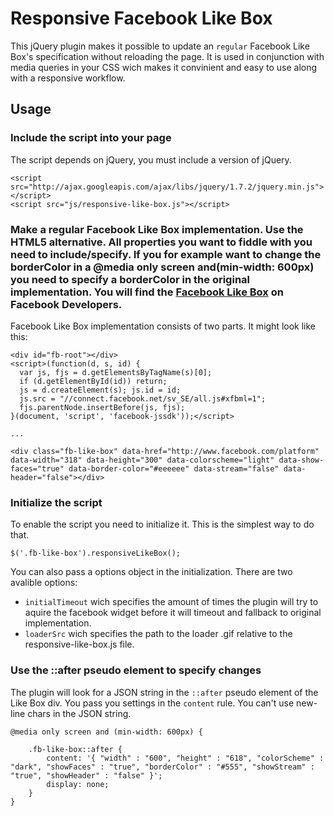 # Responsive Facebook Like Box

This jQuery plugin makes it possible to update an `regular` Facebook Like Box's specification without reloading the page. It is used in conjunction with media queries in your CSS wich makes it convinient and easy to use along with a responsive workflow.



## Usage


### Include the script into your page
The script depends on jQuery, you must include a version of jQuery.

	<script src="http://ajax.googleapis.com/ajax/libs/jquery/1.7.2/jquery.min.js"></script>
	<script src="js/responsive-like-box.js"></script>
	
	
### Make a regular Facebook Like Box implementation. Use the HTML5 alternative. All properties you want to fiddle with you need to include/specify. If you for example want to change the borderColor in a @media only screen and(min-width: 600px) you need to specify a borderColor in the original implementation. You will find the [Facebook Like Box](http://developers.facebook.com/docs/reference/plugins/like-box/) on Facebook Developers.

Facebook Like Box implementation consists of two parts. It might look like this:

	<div id="fb-root"></div>
	<script>(function(d, s, id) {
	  var js, fjs = d.getElementsByTagName(s)[0];
	  if (d.getElementById(id)) return;
	  js = d.createElement(s); js.id = id;
	  js.src = "//connect.facebook.net/sv_SE/all.js#xfbml=1";
	  fjs.parentNode.insertBefore(js, fjs);
	}(document, 'script', 'facebook-jssdk'));</script>

	...
	
	<div class="fb-like-box" data-href="http://www.facebook.com/platform" data-width="318" data-height="300" data-colorscheme="light" data-show-faces="true" data-border-color="#eeeeee" data-stream="false" data-header="false"></div>


### Initialize the script
To enable the script you need to initialize it. This is the simplest way to do that.

	$('.fb-like-box').responsiveLikeBox();
	
You can also pass a options object in the initialization. There are two avalible options:

* `initialTimeout` wich specifies the amount of times the plugin will try to aquire the facebook widget before it will timeout and fallback to original implementation.
* `loaderSrc` wich specifies the path to the loader .gif relative to the responsive-like-box.js file.


### Use the ::after pseudo element to specify changes

The plugin will look for a JSON string in the `::after` pseudo element of the Like Box div. You pass you settings in the `content` rule. You can't use new-line chars in the JSON string.

	@media only screen and (min-width: 600px) {
		
		.fb-like-box::after {
			content: '{ "width" : "600", "height" : "618", "colorScheme" : "dark", "showFaces" : "true", "borderColor" : "#555", "showStream" : "true", "showHeader" : "false" }';
			display: none;
		}
	}